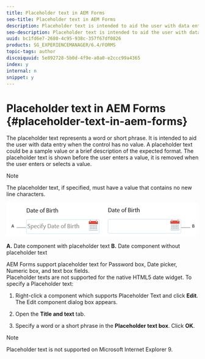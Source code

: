 ```yaml
---
title: Placeholder text in AEM Forms 
seo-title: Placeholder text in AEM Forms 
description: Placeholder text is intended to aid the user with data entry when the control has no value. It could be a sample value or a brief description of the expected format.
seo-description: Placeholder text is intended to aid the user with data entry when the control has no value. It could be a sample value or a brief description of the expected format.
uuid: bc1fd6e7-2680-4c95-938c-357f67df0826
products: SG_EXPERIENCEMANAGER/6.4/FORMS
topic-tags: author
discoiquuid: 5e892728-5b0d-4f9e-a0a0-e2ccc99a4365
index: y
internal: n
snippet: y
---
```


# Placeholder text in AEM Forms {#placeholder-text-in-aem-forms}

The placeholder text represents a word or short phrase. It is intended to aid the user with data entry when the control has no value. A placeholder text could be a sample value or a brief description of the expected format. The placeholder text is shown before the user enters a value, it is removed when the user enters or selects a value.

>[!NOTE]
>
>The placeholder text, if specified, must have a value that contains no new line characters.

![Date component with and without placeholder text](assets/dat-picker-place-holder-text.png)

**A.** Date component with placeholder text **B.** Date component without placeholder text

AEM Forms support placeholder text for Password box, Date picker, Numeric box, and text box fields.  
Placeholder texts are not supported for the native HTML5 date widget. To specify a Placeholder text:

1. Right-click a component which supports Placeholder Text and click **Edit**. The Edit component dialog box appears.  

1. Open the **Title and text** tab. 
1. Specify a word or a short phrase in the **Placeholder text box**. Click **OK**.

>[!NOTE]
>
>Placeholder text is not supported on Microsoft Internet Explorer 9.

<!--
<related-links>
<a href="../../forms/using/auto-save-an-adaptive-form.md">Auto-Save an adaptive form</a>
</related-links>
-->

